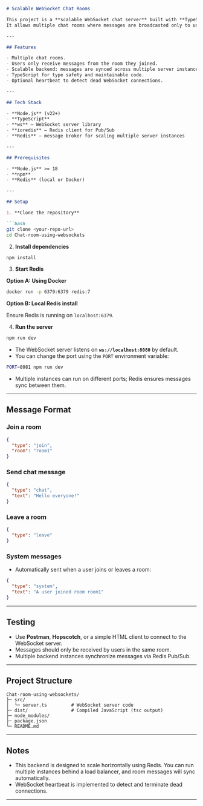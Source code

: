 ````markdown
# Scalable WebSocket Chat Rooms

This project is a **scalable WebSocket chat server** built with **TypeScript**, **Node.js**, and **Redis**.  
It allows multiple chat rooms where messages are broadcasted only to users in the same room, and supports scaling across multiple backend instances using Redis Pub/Sub.

---

## Features

- Multiple chat rooms.
- Users only receive messages from the room they joined.
- Scalable backend: messages are synced across multiple server instances using Redis Pub/Sub.
- TypeScript for type safety and maintainable code.
- Optional heartbeat to detect dead WebSocket connections.

---

## Tech Stack

- **Node.js** (v22+)
- **TypeScript**
- **ws** — WebSocket server library
- **ioredis** — Redis client for Pub/Sub
- **Redis** — message broker for scaling multiple server instances

---

## Prerequisites

- **Node.js** >= 18
- **npm**
- **Redis** (local or Docker)

---

## Setup

1. **Clone the repository**

```bash
git clone <your-repo-url>
cd Chat-room-using-websockets
````

2. **Install dependencies**

```bash
npm install
```

3. **Start Redis**

**Option A: Using Docker**

```bash
docker run -p 6379:6379 redis:7
```

**Option B: Local Redis install**

Ensure Redis is running on `localhost:6379`.

4. **Run the server**

```bash
npm run dev
```

* The WebSocket server listens on **`ws://localhost:8080`** by default.
* You can change the port using the `PORT` environment variable:

```bash
PORT=8081 npm run dev
```

* Multiple instances can run on different ports; Redis ensures messages sync between them.

---

## Message Format

### Join a room

```json
{
  "type": "join",
  "room": "room1"
}
```

### Send chat message

```json
{
  "type": "chat",
  "text": "Hello everyone!"
}
```

### Leave a room

```json
{
  "type": "leave"
}
```

### System messages

* Automatically sent when a user joins or leaves a room:

```json
{
  "type": "system",
  "text": "A user joined room room1"
}
```

---

## Testing

* Use **Postman**, **Hopscotch**, or a simple HTML client to connect to the WebSocket server.
* Messages should only be received by users in the same room.
* Multiple backend instances synchronize messages via Redis Pub/Sub.

---

## Project Structure

```
Chat-room-using-websockets/
├─ src/
│  └─ server.ts         # WebSocket server code
├─ dist/                # Compiled JavaScript (tsc output)
├─ node_modules/
├─ package.json
└─ README.md
```

---

## Notes

* This backend is designed to scale horizontally using Redis. You can run multiple instances behind a load balancer, and room messages will sync automatically.
* WebSocket heartbeat is implemented to detect and terminate dead connections.

---
